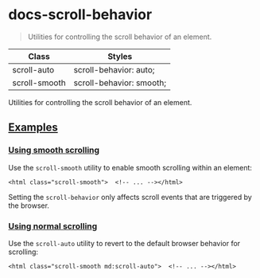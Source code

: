 # docs-scroll-behavior

> Utilities for controlling the scroll behavior of an element.

| Class         | Styles                   |
| ------------- | ------------------------ |
| scroll-auto   | scroll-behavior: auto;   |
| scroll-smooth | scroll-behavior: smooth; |

Utilities for controlling the scroll behavior of an element.

## [Examples](#examples)

### [Using smooth scrolling](#using-smooth-scrolling)

Use the `scroll-smooth` utility to enable smooth scrolling within an element:

    <html class="scroll-smooth">  <!-- ... --></html>

Setting the `scroll-behavior` only affects scroll events that are triggered by the browser.

### [Using normal scrolling](#using-normal-scrolling)

Use the `scroll-auto` utility to revert to the default browser behavior for scrolling:

    <html class="scroll-smooth md:scroll-auto">  <!-- ... --></html>

